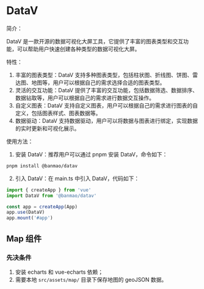 # DataV

简介：

DataV 是一款开源的数据可视化大屏工具，它提供了丰富的图表类型和交互功能，可以帮助用户快速创建各种类型的数据可视化大屏。

特性：

1. 丰富的图表类型：DataV 支持多种图表类型，包括柱状图、折线图、饼图、雷达图、地图等，用户可以根据自己的需求选择合适的图表类型。
2. 灵活的交互功能：DataV 提供了丰富的交互功能，包括数据筛选、数据排序、数据钻取等，用户可以根据自己的需求进行数据交互操作。
3. 自定义图表：DataV 支持自定义图表，用户可以根据自己的需求进行图表的自定义，包括图表样式、图表数据等。
4. 数据驱动：DataV 支持数据驱动，用户可以将数据与图表进行绑定，实现数据的实时更新和可视化展示。

使用方法：

1. 安装 DataV：推荐用户可以通过 pnpm 安装 DataV，命令如下：

```bash
pnpm install @banmao/datav
```

2. 引入 DataV：在 main.ts 中引入 DataV，代码如下：

```ts
import { createApp } from 'vue'
import DataV from '@banmao/datav'

const app = createApp(App)
app.use(DataV)
app.mount('#app')
```

## Map 组件

### 先决条件

1. 安装 echarts 和 vue-echarts 依赖；
2. 需要本地 `src/assets/map/` 目录下保存地图的 geoJSON 数据。
